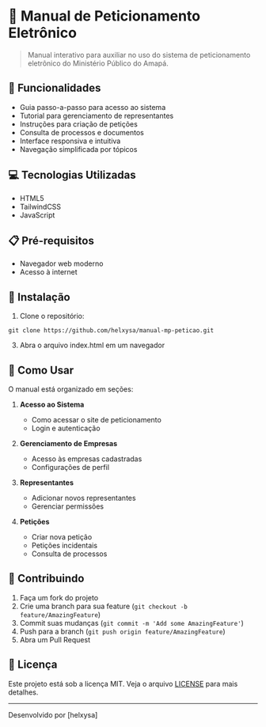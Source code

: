 # 📄 Manual de Peticionamento Eletrônico

> Manual interativo para auxiliar no uso do sistema de peticionamento eletrônico do Ministério Público do Amapá.

## 🚀 Funcionalidades

- Guia passo-a-passo para acesso ao sistema
- Tutorial para gerenciamento de representantes
- Instruções para criação de petições
- Consulta de processos e documentos
- Interface responsiva e intuitiva
- Navegação simplificada por tópicos

## 💻 Tecnologias Utilizadas

- HTML5
- TailwindCSS
- JavaScript

## 📋 Pré-requisitos

- Navegador web moderno
- Acesso à internet

## 🔧 Instalação

1. Clone o repositório:
```
git clone https://github.com/helxysa/manual-mp-peticao.git
```

3. Abra o arquivo index.html em um navegador

## 📖 Como Usar

O manual está organizado em seções:

1. **Acesso ao Sistema**
   - Como acessar o site de peticionamento
   - Login e autenticação

2. **Gerenciamento de Empresas**
   - Acesso às empresas cadastradas
   - Configurações de perfil

3. **Representantes**
   - Adicionar novos representantes
   - Gerenciar permissões

4. **Petições**
   - Criar nova petição
   - Petições incidentais
   - Consulta de processos

## 🤝 Contribuindo

1. Faça um fork do projeto
2. Crie uma branch para sua feature (`git checkout -b feature/AmazingFeature`)
3. Commit suas mudanças (`git commit -m 'Add some AmazingFeature'`)
4. Push para a branch (`git push origin feature/AmazingFeature`)
5. Abra um Pull Request

## 📝 Licença

Este projeto está sob a licença MIT. Veja o arquivo [LICENSE](LICENSE.md) para mais detalhes.

---

Desenvolvido por [helxysa]

